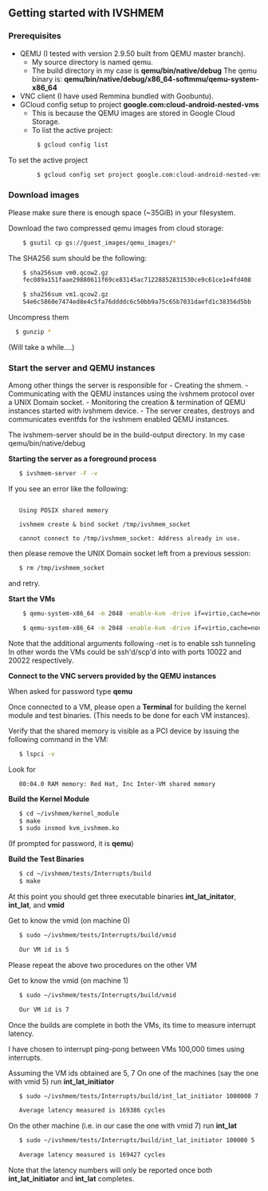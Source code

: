 ## Getting started with IVSHMEM

### Prerequisites
 * QEMU (I tested with version 2.9.50 built from QEMU master branch).
   - My source directory is named qemu.
   - The build directory in my case is
     **qemu/bin/native/debug**
     The qemu binary is:
     **qemu/bin/native/debug/x86_64-softmmu/qemu-system-x86_64**
 * VNC client (I have used Remmina bundled with Goobuntu).
 * GCloud config setup to project <b> google.com:cloud-android-nested-vms </b>
      - This is because the QEMU images are stored in Google Cloud Storage.
      - To list the active project:

```bash
        $ gcloud config list
```



To set the active project

```bash
        $ gcloud config set project google.com:cloud-android-nested-vms
```


### Download images

Please make sure there is enough space (~35GiB) in your filesystem.

Download the two compressed qemu images from cloud storage:

```bash
    $ gsutil cp gs://guest_images/qemu_images/*
```

The SHA256 sum should be the following:


```bash
    $ sha256sum vm0.qcow2.gz
    fec089a151faae29880611f69ce83145ac71228852831530ce9c61ce1e4fd408

    $ sha256sum vm1.qcow2.gz
    54e6c5860e7474ed8e4c5fa76ddddc6c50bb9a75c65b7031daefd1c38356d5bb
```

Uncompress them

```bash
  $ gunzip *
```


(Will take a while....)

### Start the server and QEMU instances
Among other things the server is responsible for
     - Creating the shmem.
     - Communicating with the QEMU instances using the ivshmem protocol over
       a UNIX Domain socket.
     - Monitoring the creation & termination of QEMU instances started with
       ivshmem device.
        - The server creates, destroys and communicates eventfds for the
          ivshmem enabled QEMU instances.

The ivshmem-server should be in the build-output directory.  In my case qemu/bin/native/debug

**Starting the server as a foreground process**

```bash
   $ ivshmem-server -F -v
```

If you see an error like the following:

```

   Using POSIX shared memory

   ivshmem create & bind socket /tmp/ivshmem_socket

   cannot connect to /tmp/ivshmem_socket: Address already in use.
```

   then please remove the UNIX Domain socket left from a previous session:

```bash
   $ rm /tmp/ivshmem_socket
```

   and retry.


**Start the VMs**


```bash
    $ qemu-system-x86_64 -m 2048 -enable-kvm -drive if=virtio,cache=none,file=vm0.qcow2 -chardev socket,path=/tmp/ivshmem_socket,id=ivsocket -device ivshmem,chardev=ivsocket,size=4,msi=off -net user,hostfwd=tcp::10022-:22 -net nic


```


```bash
    $ qemu-system-x86_64 -m 2048 -enable-kvm -drive if=virtio,cache=none,file=vm1.qcow2 -chardev socket,path=/tmp/ivshmem_socket,id=ivsocket -device ivshmem,chardev=ivsocket,size=4,msi=off -net user,hostfwd=tcp::20022-:22 -net nic

```


   Note that the additional arguments following -net is to enable ssh tunneling
   In other words the VMs could be ssh'd/scp'd into with ports 10022 and 20022
   respectively.

**Connect to the VNC servers provided by the QEMU instances**

   When asked for password type <b>qemu</b>


   Once connected to a VM, please open a **Terminal** for building the kernel
   module and test binaries. (This needs to be done for each VM instances).

   Verify that the shared memory is visible as a PCI device by issuing the
   following command in the VM:
```bash
   $ lspci -v
```
   Look for
```
   00:04.0 RAM memory: Red Hat, Inc Inter-VM shared memory
```

**Build the Kernel Module**

```bash
   $ cd ~/ivshmem/kernel_module
   $ make
   $ sudo insmod kvm_ivshmem.ko
```
   (If prompted for password, it is **qemu**)

**Build the Test Binaries**

```bash
   $ cd ~/ivshmem/tests/Interrupts/build
   $ make
```
   At this point you should get three executable binaries **int_lat_initator**,
   **int_lat**, and **vmid**

   Get to know the vmid (on machine 0)

```bash
   $ sudo ~/ivshmem/tests/Interrupts/build/vmid

   Our VM id is 5
```

Please repeat the above two procedures on the other VM

   Get to know the vmid (on machine 1)

```bash
   $ sudo ~/ivshmem/tests/Interrupts/build/vmid

   Our VM id is 7
```


Once the builds are complete in both the VMs, its time to measure interrupt latency.

   I have chosen to interrupt ping-pong between VMs 100,000 times using
   interrupts.

   Assuming the VM ids obtained are 5, 7
   On one of the machines (say the one with vmid 5) run **int_lat_initiator**

```bash
   $ sudo ~/ivshmem/tests/Interrupts/build/int_lat_initiator 1000000 7

   Average latency measured is 169386 cycles

```

   On the other machine (i.e. in our case the one with vmid 7) run **int_lat**

```bash
   $ sudo ~/ivshmem/tests/Interrupts/build/int_lat_initiator 100000 5

   Average latency measured is 169427 cycles

```

Note that the latency numbers will only be reported once both **int_lat_initiator** and **int_lat** completes.


